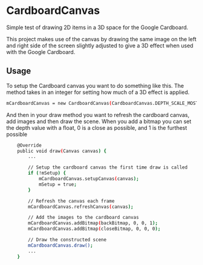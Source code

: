 CardboardCanvas
===============

Simple test of drawing 2D items in a 3D space for the Google Cardboard.

This project makes use of the canvas by drawing the same image on the left and right side
of the screen slightly adjusted to give a 3D effect when used with the Google Cardboard.

## Usage

To setup the Cardboard canvas you want to do something like this.  The method takes in
an integer for setting how much of a 3D effect is applied.

```sh
mCardboardCanvas = new CardboardCanvas(CardboardCanvas.DEPTH_SCALE_MOST);
```

And then in your draw method you want to refresh the cardboard canvas, add images and
then draw the scene.
When you add a bitmap you can set the depth value with a float, 0 is a close as possible,
and 1 is the furthest possible

```sh
    @Override
    public void draw(Canvas canvas) {
   	    ...

   	    // Setup the cardboard canvas the first time draw is called
   	 	if (!mSetup) {
            mCardboardCanvas.setupCanvas(canvas);
            mSetup = true;
        }

        // Refresh the canvas each frame
        mCardboardCanvas.refreshCanvas(canvas);

        // Add the images to the cardboard canvas
        mCardboardCanvas.addBitmap(backBitmap, 0, 0, 1);
        mCardboardCanvas.addBitmap(closeBitmap, 0, 0, 0);

        // Draw the constructed scene
        mCardboardCanvas.draw();
        ...
    }
```

